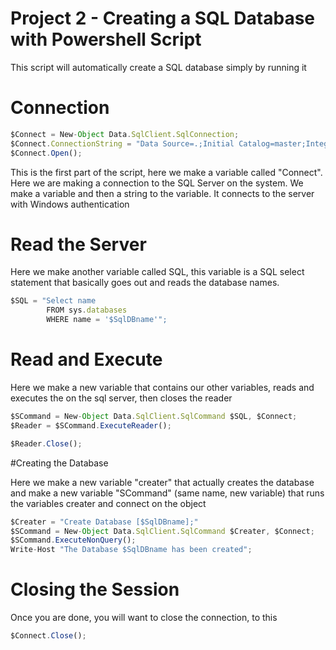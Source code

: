 # Project 2 - Creating a SQL Database with Powershell Script

This script will automatically create a SQL database simply by running it


# Connection


```javascript
$Connect = New-Object Data.SqlClient.SqlConnection; 
$Connect.ConnectionString = "Data Source=.;Initial Catalog=master;Integrated Security=True;"; 
$Connect.Open(); 
```

This is the first part of the script, here we make a variable called "Connect". Here we are making a connection
to the SQL Server on the system. We make a variable and then a string to the variable. It connects to the server with Windows authentication


# Read the Server

Here we make another variable called SQL, this variable is a SQL select statement that basically goes out and 
reads the database names.

```javascript
$SQL = "Select name
        FROM sys.databases
        WHERE name = '$SqlDBname'"; 
```

# Read and Execute

Here we make a new variable that contains our other variables, reads and executes the  on the sql server, 
then closes the reader

```javascript
$SCommand = New-Object Data.SqlClient.SqlCommand $SQL, $Connect;
$Reader = $SCommand.ExecuteReader();

$Reader.Close();
```
#Creating the Database

Here we make a new variable "creater" that actually creates the database and make a new variable "SCommand" (same name, new variable) that runs the variables
creater and connect on the object

```javascript
$Creater = "Create Database [$SqlDBname];"
$SCommand = New-Object Data.SqlClient.SqlCommand $Creater, $Connect; 
$SCommand.ExecuteNonQuery();     
Write-Host "The Database $SqlDBname has been created";
```

# Closing the Session

Once you are done, you will want to close the connection, to this
```javascript
$Connect.Close();
```










